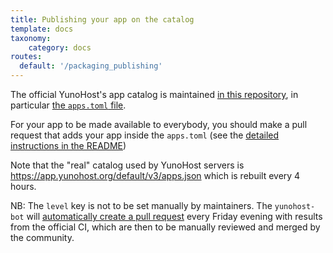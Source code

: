 ```yaml
---
title: Publishing your app on the catalog
template: docs
taxonomy:
    category: docs
routes:
  default: '/packaging_publishing'
---
```


The official YunoHost's app catalog is maintained [in this repository](https://github.com/YunoHost/apps/), in particular [the `apps.toml` file](https://github.com/YunoHost/apps/blob/master/apps.toml).

For your app to be made available to everybody, you should make a pull request that adds your app inside the `apps.toml` (see the [detailed instructions in the README](https://github.com/YunoHost/apps/#how-to-add-your-app-to-the-application-catalog))

Note that the "real" catalog used by YunoHost servers is <https://app.yunohost.org/default/v3/apps.json> which is rebuilt every 4 hours.

NB: The `level` key is not to be set manually by maintainers. The `yunohost-bot` will [automatically create a pull request](https://github.com/YunoHost/apps/blob/master/tools/update_app_levels/update_app_levels.py) every Friday evening with results from the official CI, which are then to be manually reviewed and merged by the community.
